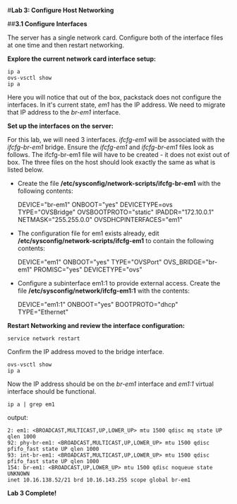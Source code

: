 #**Lab 3: Configure Host Networking**

##**3.1 Configure Interfaces**

The server has a single network card. Configure both of the interface files at one time and then restart networking.

**Explore the current network card interface setup:**

    ip a
    ovs-vsctl show
    ip a
    
Here you will notice that out of the box, packstack does not configure the interfaces.  In it's current state, *em1* has the IP address.  We need to migrate that IP address to the *br-em1* interface.

**Set up the interfaces on the server:**

For this lab, we will need 3 interfaces.  *ifcfg-em1* will be associated with the *ifcfg-br-em1* bridge. Ensure the *ifcfg-em1* and *ifcfg-br-em1* files look as follows.  The ifcfg-br-em1 file will have to be created - it does not exist out of box.  The three files on the host should look exactly the same as what is listed below.

* Create the file **/etc/sysconfig/network-scripts/ifcfg-br-em1** with the following contents:

    DEVICE="br-em1"
    ONBOOT="yes"
    DEVICETYPE=ovs
    TYPE="OVSBridge"
    OVSBOOTPROTO="static"
    IPADDR="172.10.0.1"
    NETMASK="255.255.0.0"
    OVSDHCPINTERFACES="em1"

* The configuration file for em1 exists already, edit **/etc/sysconfig/network-scripts/ifcfg-em1** to contain the following contents:

    DEVICE="em1"
    ONBOOT="yes"
    TYPE="OVSPort"
    OVS_BRIDGE="br-em1"
    PROMISC="yes"
    DEVICETYPE="ovs"
    
* Configure a subinterface em1:1 to provide external access. Create the file **/etc/sysconfig/network/ifcfg-em1:1** with the contents:

    DEVICE="em1:1"
    ONBOOT="yes"
    BOOTPROTO="dhcp"
    TYPE="Ethernet"

**Restart Networking and review the interface configuration:**

    service network restart

Confirm the IP address moved to the bridge interface.

    ovs-vsctl show
    ip a
    
Now the IP address should be on the *br-em1* interface and *em1:1* virtual interface should be functional.
          
    ip a | grep em1

output:

    2: em1: <BROADCAST,MULTICAST,UP,LOWER_UP> mtu 1500 qdisc mq state UP qlen 1000
    92: phy-br-em1: <BROADCAST,MULTICAST,UP,LOWER_UP> mtu 1500 qdisc pfifo_fast state UP qlen 1000
    93: int-br-em1: <BROADCAST,MULTICAST,UP,LOWER_UP> mtu 1500 qdisc pfifo_fast state UP qlen 1000
    154: br-em1: <BROADCAST,UP,LOWER_UP> mtu 1500 qdisc noqueue state UNKNOWN 
    inet 10.16.138.52/21 brd 10.16.143.255 scope global br-em1

**Lab 3 Complete!**

<!--BREAK-->

